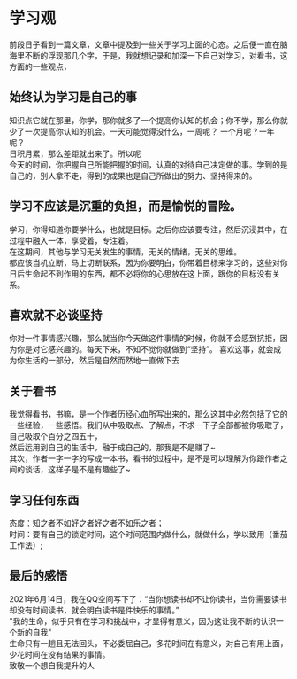 # 学习观
前段日子看到一篇文章，文章中提及到一些关于学习上面的心态。之后便一直在脑海里不断的浮现那几个字，于是，我就想记录和加深一下自己对学习，对看书，这方面的一些观点，

## 始终认为学习是自己的事
知识点它就在那里，你学，那你就多了一个提高你认知的机会；你不学，那么你就少了一次提高你认知的机会。一天可能觉得没什么，一周呢？ 一个月呢？一年呢？<br />
日积月累，那么差距就出来了。所以呢 <br />
今天的时间，你把握自己所能把握的时间，认真的对待自己决定做的事。学到的是自己的，别人拿不走，得到的成果也是自己所做出的努力、坚持得来的。
  
## 学习不应该是沉重的负担，而是愉悦的冒险。
学习，你得知道你要学什么，也就是目标。之后你应该要专注，然后沉浸其中，在过程中融入一体，享受着，专注着。<br />
在这期间，其他与学习无关发生的事情，无关的情绪，无关的思维。<br />
都应该当机立断，马上切断联系，因为你要明白，你带着目标来学习的，这些对你日后生命起不到作用的东西，都不必将你的心思放在这上面，跟你的目标没有关系。

## 喜欢就不必谈坚持
你对一件事情感兴趣，那么就当你今天做这件事情的时候，你就不会感到抗拒，因为你是对它感兴趣的。每天下来，不知不觉你就做到“坚持”。
喜欢这事，就会成为你生活的一部分，然后是自然而然地一直做下去

## 关于看书
我觉得看书，书嘛，是一个作者历经心血所写出来的，那么这其中必然包括了它的一些经验，一些感悟。我们从中吸取点、了解点，不求一下子全部都被你吸取了，自己吸取个百分之四五十，<br />
然后运用到自己的生活中，融于成自己的，那我是不是赚了~ <br />
其次，作者一字一字的写成一本书，看书的过程中，是不是可以理解为你跟作者之间的谈话，这样子是不是有趣些了~

## 学习任何东西
态度：知之者不如好之者好之者不如乐之者；<br />
时间：要有自己的锁定时间，这个时间范围内做什么，就做什么，学以致用（番茄工作法）;

## 最后的感悟
2021年6月14日，我在QQ空间写下了：“当你想读书却不让你读书，当你需要读书却没有时间读书，就会明白读书是件快乐的事情。” <br />
"我的生命，似乎只有在学习和挑战中，才显得有意义，因为这让我不断的认识一个新的自我" <br />
生命只有一趟且无法回头，不必委屈自己，多花时间在有意义，对自己有用上面，少花时间在没有结果的事情。 <br />
致敬一个想自我提升的人
